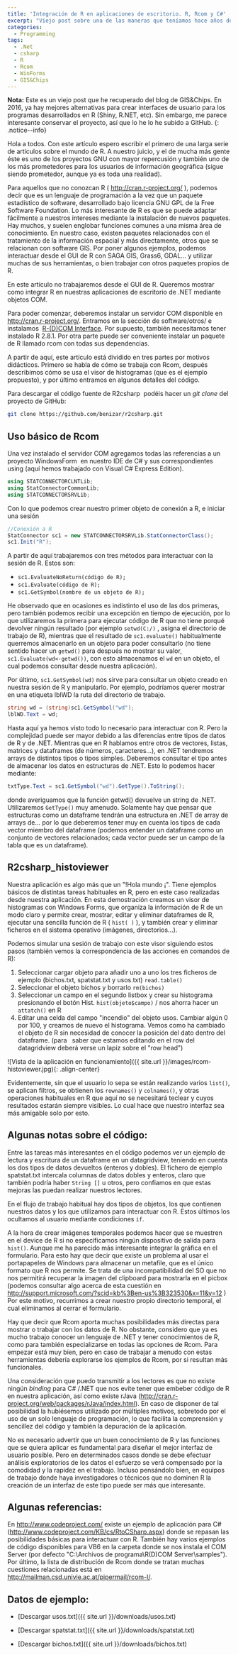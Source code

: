 ```yaml
---
title: 'Integración de R en aplicaciones de escritorio. R, Rcom y C#'
excerpt: "Viejo post sobre una de las maneras que teníamos hace años de crear aplicaciones o interfaces de usuario que utilizasen R"
categories:
  - Programming
tags:
  - .Net
  - csharp
  - R
  - Rcom
  - WinForms
  - GIS&Chips
---
```


**Nota:** Este es un viejo post que he recuperado del blog de GIS&Chips. En 2016, ya hay mejores alternativas para crear interfaces de usuario para los programas desarrollados en R (Shiny, R.NET, etc). Sin embargo, me parece interesante conservar el proyecto, así que lo he lo he subido a GitHub.
{: .notice--info}

Hola a todos. Con este artículo espero escribir el primero de una larga serie de artículos sobre el mundo de R. A nuestro juicio, y el de mucha más gente éste es uno de los proyectos GNU con mayor repercusión y también uno de los más prometedores para los usuarios de información geográfica (sigue siendo prometedor, aunque ya es toda una realidad).

Para aquellos que no conozcan R ( <http://cran.r-project.org/> ), podemos decir que es un lenguaje de programación a la vez que un paquete estadístico de software, desarrollado bajo licencia GNU GPL de la Free Software Foundation. Lo más interesante de R es que se puede adaptar fácilmente a nuestros intereses mediante la instalación de nuevos paquetes. Hay muchos, y suelen englobar funciones comunes a una misma área de conocimiento. En nuestro caso, existen paquetes relacionados con el tratamiento de la información espacial y más directamente, otros que se relacionan con software GIS. Por poner algunos ejemplos, podemos interactuar desde el GUI de R con SAGA GIS, Grass6, GDAL... y utilizar muchas de sus herramientas, o bien trabajar con otros paquetes propios de R.

En este artículo no trabajaremos desde el GUI de R. Queremos mostrar como integrar R en nuestras aplicaciones de escritorio de .NET mediante objetos COM.

Para poder comenzar, deberemos instalar un servidor COM disponible en <http://cran.r-project.org/>. Entramos en la sección de software/otros/ e instalamos  [R-(D)COM Interface](http://cran.r-project.org/contrib/extra/dcom/). Por supuesto, también necesitamos tener instalado R 2.8.1. Por otra parte puede ser conveniente instalar un paquete de R llamado rcom con todas sus dependencias.

A partir de aquí, este artículo está dividido en tres partes por motivos didácticos. Primero se habla de cómo se trabaja con Rcom, después describimos cómo se usa el visor de histogramas (que es el ejemplo propuesto), y por último entramos en algunos detalles del código.

Para descargar el código fuente de R2csharp  podéis hacer un *git clone* del proyecto de GitHub:

```bash
git clone https://github.com/benizar/r2csharp.git
```

## Uso básico de Rcom
Una vez instalado el servidor COM agregamos todas las referencias a un proyecto WindowsForm  en nuestro IDE de C# y sus correspondientes using (aquí hemos trabajado con Visual C# Express Edition).

``` csharp
using STATCONNECTORCLNTLib;
using StatConnectorCommonLib;
using STATCONNECTORSRVLib;
```

Con lo que podemos crear nuestro primer objeto de conexión a R, e iniciar una sesión

```csharp
//Conexión a R
StatConnector sc1 = new STATCONNECTORSRVLib.StatConnectorClass();
sc1.Init("R");
```

A partir de aquí trabajaremos con tres métodos para interactuar con la sesión de R. Estos son:

- `sc1.EvaluateNoReturn(código de R);`
- `sc1.Evaluate(código de R);`
- `sc1.GetSymbol(nombre de un objeto de R);`


He observado que en ocasiones es indistinto el uso de las dos primeras, pero también podemos recibir una excepción en tiempo de ejecución, por lo que utilizaremos la primera para ejecutar código de R que no tiene porqué devolver ningún resultado (por ejemplo `setwd(C:/)` , asigna el directorio de trabajo de R), mientras que el resultado de `sc1.evaluate()` habitualmente querremos almacenarlo en un objeto para poder consultarlo (no tiene sentido hacer un `getwd()` para después no mostrar su valor, `sc1.Evaluate(wd<-getwd())`, con esto almacenamos el `wd` en un objeto, el cual podemos consultar desde nuestra aplicación).


Por último, `sc1.GetSymbol(wd)` nos sirve para consultar un objeto creado en nuestra sesión de R y manipularlo. Por ejemplo, podríamos querer mostrar en una etiqueta lblWD la ruta del directorio de trabajo.

```csharp
string wd = (string)sc1.GetSymbol("wd");
lblWD.Text = wd;
```

Hasta aquí ya hemos visto todo lo necesario para interactuar con R. Pero la complejidad puede ser mayor debido a las diferencias entre tipos de datos de R y de .NET. Mientras que en R hablamos entre otros de vectores, listas, matrices y dataframes (de números, caracteres...), en .NET tendremos arrays de distintos tipos o tipos simples. Deberemos consultar el tipo antes de almacenar los datos en estructuras de .NET. Esto lo podemos hacer mediante:
    

```csharp
txtType.Text = sc1.GetSymbol("wd").GetType().ToString();
```
    
donde averiguamos que la función getwd() devuelve un string de .NET. Utilizaremos `GetType()` muy amenudo. Solamente hay que pensar que estructuras como un dataframe tendrán una estructura en .NET de array de arrays de... por lo que deberemos tener muy en cuenta los tipos de cada vector miembro del dataframe (podemos entender un dataframe como un conjunto de vectores relacionados; cada vector puede ser un campo de la tabla que es un dataframe).
    

## R2csharp_histoviewer
Nuestra aplicación es algo más que un "!Hola mundo ¡". Tiene ejemplos básicos de distintas tareas habituales en R, pero en este caso realizadas desde nuestra aplicación. En esta demostración creamos un visor de histogramas con Windows Forms, que organiza la información de R de un modo claro y permite crear, mostrar, editar y eliminar dataframes de R, ejecutar una sencilla función de R ( `hist( )` ), y también crear y eliminar ficheros en el sistema operativo (imágenes, directorios...).


Podemos simular una sesión de trabajo con este visor siguiendo estos pasos (también vemos la correspondencia de las acciones en comandos de R):

1. Seleccionar cargar objeto para añadir uno a uno los tres ficheros de ejemplo (bichos.txt, spatstat.txt y usos.txt)
    `read.table()`
2. Seleccionar el objeto bichos y borrarlo
    `rm(bichos)`
3. Seleccionar un campo en el segundo listbox y crear su histograma presionando el botón Hist.
    `hist(objeto$campo)` / nos ahorra hacer un `attatch()` en R
4. Editar una celda del campo "incendio" del objeto usos. Cambiar algún 0 por 100, y creamos de nuevo el histograma. Vemos como ha cambiado el objeto de R sin necesidad de conocer la posición del dato dentro del dataframe. (para   saber que estamos editando en el row del datagridview deberá verse un lapiz sobre el "row head")
    
![Vista de la aplicación en funcionamiento]({{ site.url }}/images/rcom-histoviewer.jpg){: .align-center}
    
Evidentemente, sin que el usuario lo sepa se están realizando varios `list()`, se aplican filtros, se obtienen los `rownames()` y `colnames()`, y otras operaciones habituales en R que aquí no se necesitará teclear y cuyos resultados estarán siempre visibles. Lo cual hace que nuestro interfaz sea más amigable solo por esto.
    
## Algunas notas sobre el código:
    
Entre las tareas más interesantes en el código podemos ver un ejemplo de lectura y escritura de un dataframe en un datagridview, teniendo en cuenta los dos tipos de datos devueltos (enteros y dobles). El fichero de ejemplo spatstat.txt intercala columnas de datos dobles y enteros, claro que también podría haber `String []` u otros, pero confiamos en que estas mejoras las puedan realizar nuestros lectores.

En el flujo de trabajo habitual hay dos tipos de objetos, los que contienen nuestros datos y los que utilizamos para interactuar con R. Estos últimos los ocultamos al usuario mediante condiciones `if`.
    
A la hora de crear imágenes temporales podemos hacer que se muestren en el device de R si no especificamos ningún dispositivo de salida para `hist()`. Aunque me ha parecido más interesante integrar la gráfica en el formulario. Para esto hay que decir que existe un problema al usar el portapapeles de Windows para almacenar un metafile, que es el único formato que R nos permite. Se trata de una incompatibilidad del SO que no nos permitirá recuperar la imagen del clipboard para mostrarla en el picbox (podemos consultar algo acerca de esta cuestión en <http://support.microsoft.com/?scid=kb%3Ben-us%3B323530&x=11&y=12> ) Por este motivo, recurrimos a crear nuestro propio directorio temporal, el cual eliminamos al cerrar el formulario.
    
Hay que decir que Rcom aporta muchas posibilidades más directas para mostrar o trabajar con los datos de R. No obstante, considero que ya es mucho trabajo conocer un lenguaje de .NET y tener conocimientos de R, como para también especializarse en todas las opciones de Rcom. Para empezar está muy bien, pero en caso de trabajar a menudo con estas herramientas debería explorarse los ejemplos de Rcom, por si resultan más funcionales.

Una consideración que puedo transmitir a los lectores es que no existe ningún *binding* para C# /.NET que nos evite tener que embeber código de R en nuestra aplicación, así como existe rJava (<http://cran.r-project.org/web/packages/rJava/index.html>). En caso de disponer de tal posibilidad la hubiésemos utilizado por múltiples motivos, sobretodo por el uso de un solo lenguaje de programación, lo que facilita la comprensión y sencillez del código y también la depuración de la aplicación.

No es necesario advertir que un buen conocimiento de R y las funciones que se quiera aplicar es fundamental para diseñar el mejor interfaz de usuario posible. Pero en determinados casos donde se debe efectuar análisis exploratorios de los datos el esfuerzo se verá compensado por la comodidad y la rapidez en el trabajo. Incluso pensándolo bien, en equipos de trabajo donde haya investigadores o técnicos que no dominen R la creación de un interfaz de este tipo puede ser más que interesante.
    
## Algunas referencias:

En <http://www.codeproject.com/> existe un ejemplo de aplicación para C# (<http://www.codeproject.com/KB/cs/RtoCSharp.aspx>) donde se repasan las posibilidades básicas para interactuar con R. También hay varios ejemplos de código disponibles para VB6 en la carpeta donde se nos instala el COM Server (por defecto "C:\Archivos de programa\R\(D)COM Server\samples"). Por último, la lista de distribución de Rcom donde se tratan muchas cuestiones relacionadas está en <http://mailman.csd.univie.ac.at/pipermail/rcom-l/>.
    
## Datos de ejemplo:

- [Descargar usos.txt]({{ site.url }}/downloads/usos.txt)
    
- [Descargar spatstat.txt]({{ site.url }}/downloads/spatstat.txt)

- [Descargar bichos.txt]({{ site.url }}/downloads/bichos.txt)
